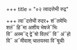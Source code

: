 +++
title = "०२ त्वादत्तेभी रुद्र"

+++
त्वा᳓दत्तेभी रुदर+ शं᳓तमेभिः  
शतं᳓ हि᳓मा अशीय भेषजे᳓भिः  
वि᳓ अस्म᳓द् द्वे᳓षो वितरं᳓ वि᳓ अं᳓हो  
वि᳓ अ᳓मीवाश् चातयस्वा वि᳓षूचीः